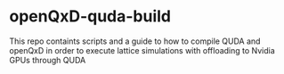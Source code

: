 # openQxD-quda-build
This repo containts scripts and a guide to how to compile QUDA and openQxD in order to execute lattice simulations with offloading to Nvidia GPUs through QUDA
